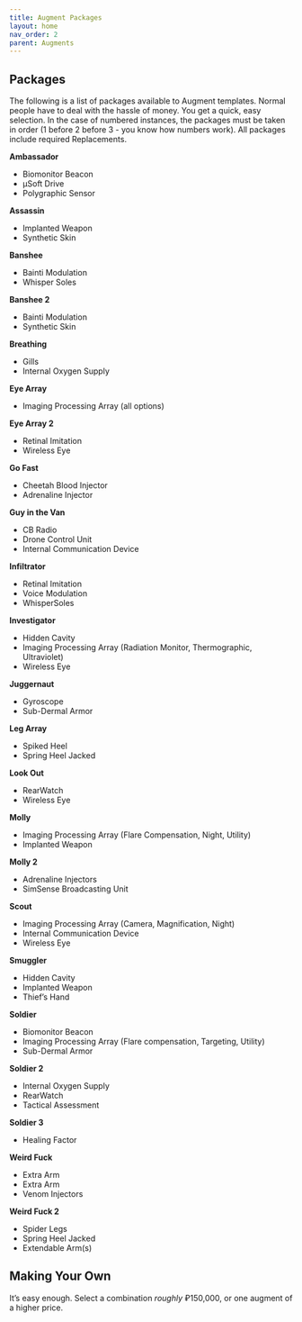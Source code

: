 ```yaml
---
title: Augment Packages
layout: home
nav_order: 2
parent: Augments
---
```


## **Packages**

The following is a list of packages available to Augment templates. Normal people have to deal with the hassle of money. You get a quick, easy selection. In the case of numbered instances, the packages must be taken in order (1 before 2 before 3 - you know how numbers work). All packages include required Replacements. 

**Ambassador**



* Biomonitor Beacon
* µSoft Drive
* Polygraphic Sensor

**Assassin**



* Implanted Weapon
* Synthetic Skin

**Banshee**



* Bainti Modulation
* Whisper Soles

**Banshee 2**



* Bainti Modulation
* Synthetic Skin

**Breathing**



* Gills
* Internal Oxygen Supply

**Eye Array**



* Imaging Processing Array (all options)

**Eye Array 2**



* Retinal Imitation
* Wireless Eye

**Go Fast**



* Cheetah Blood Injector
* Adrenaline Injector

**Guy in the Van**



* CB Radio
* Drone Control Unit
* Internal Communication Device

**Infiltrator**



* Retinal Imitation
* Voice Modulation
* WhisperSoles

**Investigator**



* Hidden Cavity
* Imaging Processing Array (Radiation Monitor, Thermographic, Ultraviolet) 
* Wireless Eye

**Juggernaut**



* Gyroscope
* Sub-Dermal Armor

**Leg Array**



* Spiked Heel
* Spring Heel Jacked

**Look Out**



* RearWatch
* Wireless Eye

**Molly**



* Imaging Processing Array (Flare Compensation, Night, Utility)
* Implanted Weapon

**Molly 2**



* Adrenaline Injectors
* SimSense Broadcasting Unit

**Scout**



* Imaging Processing Array (Camera, Magnification, Night)
* Internal Communication Device
* Wireless Eye

**Smuggler**



* Hidden Cavity
* Implanted Weapon
* Thief’s Hand

**Soldier**



* Biomonitor Beacon
* Imaging Processing Array (Flare compensation, Targeting, Utility)
* Sub-Dermal Armor

**Soldier 2**



* Internal Oxygen Supply
* RearWatch
* Tactical Assessment

**Soldier 3**



* Healing Factor

**Weird Fuck**



* Extra Arm
* Extra Arm
* Venom Injectors

**Weird Fuck 2**



* Spider Legs
* Spring Heel Jacked
* Extendable Arm(s)


## **Making Your Own**

It’s easy enough. Select a combination _roughly_ ₽150,000, or one augment of a higher price. 
